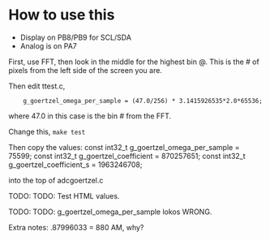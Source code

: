 # How to use this

 * Display on PB8/PB9 for SCL/SDA
 * Analog is on PA7

First, use FFT, then look in the middle for the highest bin @.  This is the # of pixels from the left side of the screen you are.

Then edit ttest.c, 

```
	g_goertzel_omega_per_sample = (47.0/256) * 3.1415926535*2.0*65536;
```

where 47.0 in this case is the bin # from the FFT.

Change this, `make test`

Then copy the values:
const int32_t g_goertzel_omega_per_sample = 75599;
const int32_t g_goertzel_coefficient = 870257651;
const int32_t g_goertzel_coefficient_s = 1963246708;

into the top of adcgoertzel.c


TODO: TODO: Test HTML values.

TODO: TODO: g_goertzel_omega_per_sample lokos WRONG.


Extra notes:
 .87996033 = 880 AM, why?
